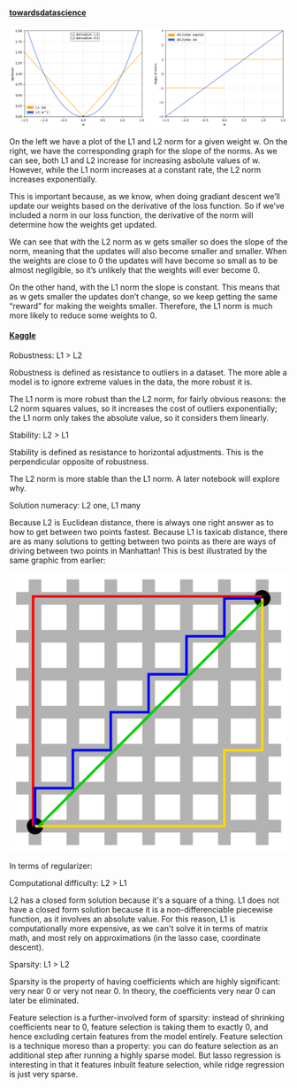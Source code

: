 
#### [towardsdatascience](https://towardsdatascience.com/visualizing-regularization-and-the-l1-and-l2-norms-d962aa769932)
![plot](./L1-L2.gif)

On the left we have a plot of the L1 and L2 norm for a given weight w. On the right, we have the corresponding graph for the slope of the norms. As we can see, both L1 and L2 increase for increasing asbolute values of w. However, while the L1 norm increases at a constant rate, the L2 norm increases exponentially.

This is important because, as we know, when doing gradiant descent we’ll update our weights based on the derivative of the loss function. So if we’ve included a norm in our loss function, the derivative of the norm will determine how the weights get updated.

We can see that with the L2 norm as w gets smaller so does the slope of the norm, meaning that the updates will also become smaller and smaller. When the weights are close to 0 the updates will have become so small as to be almost negligible, so it’s unlikely that the weights will ever become 0.

On the other hand, with the L1 norm the slope is constant. This means that as w gets smaller the updates don’t change, so we keep getting the same “reward” for making the weights smaller. Therefore, the L1 norm is much more likely to reduce some weights to 0.

#### [Kaggle](https://www.kaggle.com/residentmario/l1-norms-versus-l2-norms)

Robustness: L1 > L2

Robustness is defined as resistance to outliers in a dataset. The more able a model is to ignore extreme values in the data, the more robust it is.

The L1 norm is more robust than the L2 norm, for fairly obvious reasons: the L2 norm squares values, so it increases the cost of outliers exponentially; the L1 norm only takes the absolute value, so it considers them linearly.

Stability: L2 > L1

Stability is defined as resistance to horizontal adjustments. This is the perpendicular opposite of robustness.

The L2 norm is more stable than the L1 norm. A later notebook will explore why.

Solution numeracy: L2 one, L1 many

Because L2 is Euclidean distance, there is always one right answer as to how to get between two points fastest. Because L1 is taxicab distance, there are as many solutions to getting between two points as there are ways of driving between two points in Manhattan! This is best illustrated by the same graphic from earlier:

![distance](./Manhattan_distance.svg)

In terms of regularizer:

Computational difficulty: L2 > L1

L2 has a closed form solution because it's a square of a thing. L1 does not have a closed form solution because it is a non-differenciable piecewise function, as it involves an absolute value. For this reason, L1 is computationally more expensive, as we can't solve it in terms of matrix math, and most rely on approximations (in the lasso case, coordinate descent).

Sparsity: L1 > L2

Sparsity is the property of having coefficients which are highly significant: very near 0 or very not near 0. In theory, the coefficients very near 0 can later be eliminated.

Feature selection is a further-involved form of sparsity: instead of shrinking coefficients near to 0, feature selection is taking them to exactly 0, and hence excluding certain features from the model entirely. Feature selection is a technique moreso than a property: you can do feature selection as an additional step after running a highly sparse model. But lasso regression is interesting in that it features inbuilt feature selection, while ridge regression is just very sparse.
